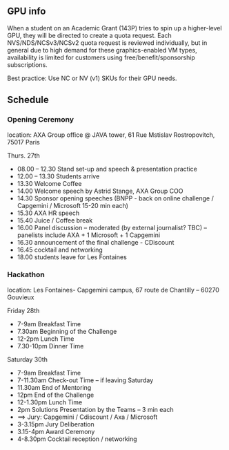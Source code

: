 ## GPU info
When a student on an Academic Grant (143P) tries to spin up a higher-level GPU, they will be directed to create a quota request.  Each NVS/NDS/NCSv3/NCSv2 quota request is reviewed individually, but in general due to high demand for these graphics-enabled VM types, availability is limited for customers using free/benefit/sponsorship subscriptions.

Best practice: Use NC or NV (v1) SKUs for their GPU needs.

## Schedule
### Opening Ceremony
location: AXA Group office @ JAVA tower, 61 Rue Mstislav Rostropovitch, 75017 Paris

Thurs. 27th
- 08.00 – 12.30 Stand set-up and speech & presentation practice
- 12.00 – 13.30 Students arrive
- 13.30 Welcome Coffee
- 14.00 Welcome speech by Astrid Stange, AXA Group COO
- 14.30 Sponsor opening speeches (BNPP - back on online challenge / Capgemini / Microsoft 15-20 min each)
- 15.30 AXA HR speech 
- 15.40 Juice / Coffee break
- 16.00 Panel discussion – moderated (by external journalist? TBC) – panelists include  AXA + 1 Microsoft + 1 Capgemini 
- 16.30 announcement of the final challenge - CDiscount
- 16.45 cocktail and networking
- 18.00 students leave for Les Fontaines


### Hackathon
location: Les Fontaines- Capgemini campus, 67 route de Chantilly – 60270 Gouvieux

Friday 28th
- 7-9am        Breakfast Time 
- 7.30am      Beginning of the Challenge 
- 12-2pm      Lunch Time 
- 7.30-10pm Dinner Time 

Saturday 30th
- 7-9am        Breakfast Time 
- 7-11.30am Check-out Time – if leaving Saturday 
- 11.30am    End of Mentoring 
- 12pm         End of the Challenge 
- 12-1.30pm Lunch Time 
- 2pm           Solutions Presentation by the Teams – 3 min each 
- ==> Jury: Capgemini / Cdiscount / Axa / Microsoft
- 3-3.15pm   Jury Deliberation 
- 3.15-4pm   Award Ceremony 
- 4-8.30pm   Cocktail reception / networking

